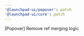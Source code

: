 ```yaml
---
'@launchpad-ui/popover': patch
'@launchpad-ui/core': patch
---
```


[Popover] Remove ref merging logic

